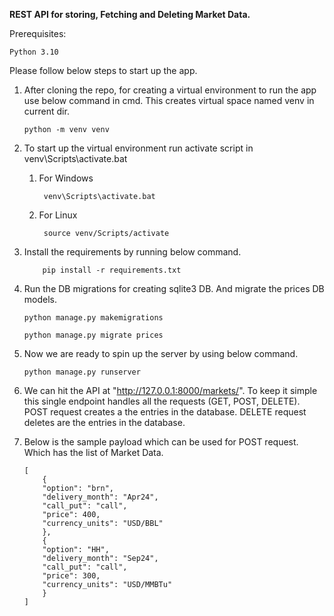 **REST API for storing, Fetching and Deleting Market Data.**

Prerequisites:

    Python 3.10

Please follow below steps to start up the app.

1.  After cloning the repo, for creating a virtual environment to run the app use below command in cmd. This creates virtual space named venv in current dir.

        python -m venv venv

2.  To start up the virtual environment run activate script in venv\Scripts\activate.bat

    1.  For Windows

             venv\Scripts\activate.bat

    2.  For Linux

             source venv/Scripts/activate

3.  Install the requirements by running below command.

            pip install -r requirements.txt

4.  Run the DB migrations for creating sqlite3 DB. And migrate the prices DB models.

        python manage.py makemigrations

        python manage.py migrate prices

5.  Now we are ready to spin up the server by using below command.

        python manage.py runserver

6.  We can hit the API at "http://127.0.0.1:8000/markets/". To keep it simple this single endpoint handles all the requests (GET, POST, DELETE). POST request creates a the entries in the database.
    DELETE request deletes are the entries in the database.

7.  Below is the sample payload which can be used for POST request. Which has the list of Market Data.

        [
            {
            "option": "brn",
            "delivery_month": "Apr24",
            "call_put": "call",
            "price": 400,
            "currency_units": "USD/BBL"
            },
            {
            "option": "HH",
            "delivery_month": "Sep24",
            "call_put": "call",
            "price": 300,
            "currency_units": "USD/MMBTu"
            }
        ]

